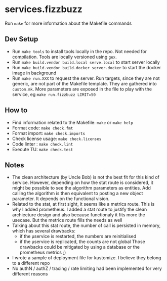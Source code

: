 # services.fizzbuzz

Run `make` for more information about the Makefile commands

## Dev Setup

 - Run `make tools` to install tools locally in the repo. Not needed for compilation. Tools are locally versioned using `gex`.
 - Run `make build.vendor build.local serve.local` to start server locally
 - Run `make build.vendor build.docker server.docker` to start the docker image in background
 - Run `make run.XXX` to request the server. Run targets, since they are not generic, are not part of the Makefile template. They are gathered into `custom.mk`. More parameters are exposed in the file to play with the service, eg `make run.fizzbuzz LIMIT=50`

## How to

 - Find information related to the Makefile: `make` or `make help`
 - Format code: `make check.fmt`
 - Format import: `make check.imports`
 - Check license usage: `make check.licenses`
 - Code linter : `make check.lint`
 - Execute TU: `make check.test`

## Notes
 - The clean architecture (by Uncle Bob) is not the best fit for this kind of service.
   However, depending on how the stat route is considered, it might be possible to see the algorithm parameters as entities.
   Add calling the algorithm is then equivalent to posting a new object parameter.
   It depends on the functional vision.
 - Related to the stat, at first sight, it seems like a metrics route. This is why I added prometheus.
   I added a stat route to justify the clean archiecture design and also because functionaly it fits more the usecase.
   But the metrics route fills the needs as well
 - Talking about this stat route, the number of call is persisted in memory, which has several drawbacks:
   - if the µservice is restarted, the numbers are reinitialised
   - if the µservice is replicated, the counts are not global
   Those drawbacks could be mitigated by using a database or the prometheus metrics ;)
 - I wrote a sample of deployment file for kustomize. I believe they belong to a different repo
 - No authN / authZ / tracing / rate limiting had been implemented for very different reasons
